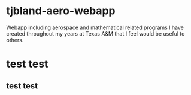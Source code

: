 # tjbland-aero-webapp
Webapp including aerospace and mathematical related programs I have created throughout my years at Texas A&amp;M that I feel would be useful to others.

# test test 
## test test
